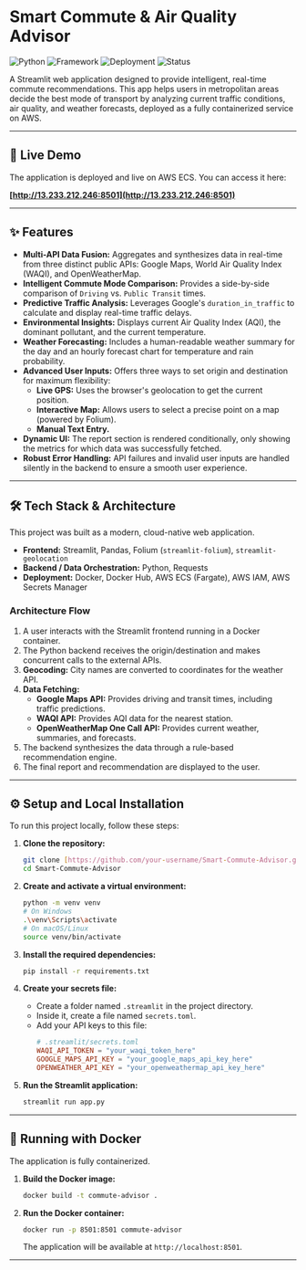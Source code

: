 # Smart Commute & Air Quality Advisor

![Python](https://img.shields.io/badge/Python-3.9-blue.svg)
![Framework](https://img.shields.io/badge/Framework-Streamlit-red.svg)
![Deployment](https://img.shields.io/badge/Deployment-AWS%20ECS-orange.svg)
![Status](https://img.shields.io/badge/Status-Completed-green.svg)

A Streamlit web application designed to provide intelligent, real-time commute recommendations. This app helps users in metropolitan areas decide the best mode of transport by analyzing current traffic conditions, air quality, and weather forecasts, deployed as a fully containerized service on AWS.

---

## 🚀 Live Demo

The application is deployed and live on AWS ECS. You can access it here:

**[http://13.233.212.246:8501](http://13.233.212.246:8501)**


---

## ✨ Features

* **Multi-API Data Fusion:** Aggregates and synthesizes data in real-time from three distinct public APIs: Google Maps, World Air Quality Index (WAQI), and OpenWeatherMap.
* **Intelligent Commute Mode Comparison:** Provides a side-by-side comparison of `Driving` vs. `Public Transit` times.
* **Predictive Traffic Analysis:** Leverages Google's `duration_in_traffic` to calculate and display real-time traffic delays.
* **Environmental Insights:** Displays current Air Quality Index (AQI), the dominant pollutant, and the current temperature.
* **Weather Forecasting:** Includes a human-readable weather summary for the day and an hourly forecast chart for temperature and rain probability.
* **Advanced User Inputs:** Offers three ways to set origin and destination for maximum flexibility:
    * **Live GPS:** Uses the browser's geolocation to get the current position.
    * **Interactive Map:** Allows users to select a precise point on a map (powered by Folium).
    * **Manual Text Entry.**
* **Dynamic UI:** The report section is rendered conditionally, only showing the metrics for which data was successfully fetched.
* **Robust Error Handling:** API failures and invalid user inputs are handled silently in the backend to ensure a smooth user experience.

---

## 🛠️ Tech Stack & Architecture

This project was built as a modern, cloud-native web application.

* **Frontend:** Streamlit, Pandas, Folium (`streamlit-folium`), `streamlit-geolocation`
* **Backend / Data Orchestration:** Python, Requests
* **Deployment:** Docker, Docker Hub, AWS ECS (Fargate), AWS IAM, AWS Secrets Manager

### Architecture Flow

1.  A user interacts with the Streamlit frontend running in a Docker container.
2.  The Python backend receives the origin/destination and makes concurrent calls to the external APIs.
3.  **Geocoding:** City names are converted to coordinates for the weather API.
4.  **Data Fetching:**
    * **Google Maps API:** Provides driving and transit times, including traffic predictions.
    * **WAQI API:** Provides AQI data for the nearest station.
    * **OpenWeatherMap One Call API:** Provides current weather, summaries, and forecasts.
5.  The backend synthesizes the data through a rule-based recommendation engine.
6.  The final report and recommendation are displayed to the user.

---

## ⚙️ Setup and Local Installation

To run this project locally, follow these steps:

1.  **Clone the repository:**
    ```bash
    git clone [https://github.com/your-username/Smart-Commute-Advisor.git](https://github.com/your-username/Smart-Commute-Advisor.git)
    cd Smart-Commute-Advisor
    ```

2.  **Create and activate a virtual environment:**
    ```bash
    python -m venv venv
    # On Windows
    .\venv\Scripts\activate
    # On macOS/Linux
    source venv/bin/activate
    ```

3.  **Install the required dependencies:**
    ```bash
    pip install -r requirements.txt
    ```

4.  **Create your secrets file:**
    * Create a folder named `.streamlit` in the project directory.
    * Inside it, create a file named `secrets.toml`.
    * Add your API keys to this file:
        ```toml
        # .streamlit/secrets.toml
        WAQI_API_TOKEN = "your_waqi_token_here"
        GOOGLE_MAPS_API_KEY = "your_google_maps_api_key_here"
        OPENWEATHER_API_KEY = "your_openweathermap_api_key_here"
        ```

5.  **Run the Streamlit application:**
    ```bash
    streamlit run app.py
    ```

---

## 🐳 Running with Docker

The application is fully containerized.

1.  **Build the Docker image:**
    ```bash
    docker build -t commute-advisor .
    ```

2.  **Run the Docker container:**
    ```bash
    docker run -p 8501:8501 commute-advisor
    ```
    The application will be available at `http://localhost:8501`.

---
